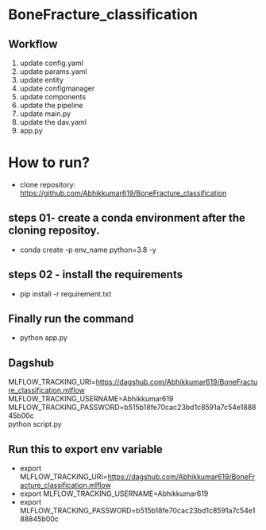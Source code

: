 # BoneFracture_classification


## Workflow
1. update config.yaml
2. update params.yaml
3. update entity
4. update configmanager
5. update components
6. update the pipeline
7. update main.py
8. update the dav.yaml
8. app.py

# How to run?

- clone repository: https://github.com/Abhikkumar619/BoneFracture_classification

## steps 01- create a conda environment after the cloning repositoy.
- conda create -p env_name python=3.8 -y

## steps 02 - install the requirements
- pip install -r requirement.txt

## Finally run the command 
- python app.py


## Dagshub
MLFLOW_TRACKING_URI=https://dagshub.com/Abhikkumar619/BoneFracture_classification.mlflow \
MLFLOW_TRACKING_USERNAME=Abhikkumar619 \
MLFLOW_TRACKING_PASSWORD=b515b18fe70cac23bd1c8591a7c54e188845b00c \
python script.py

## Run this to export env variable
- export MLFLOW_TRACKING_URI=https://dagshub.com/Abhikkumar619/BoneFracture_classification.mlflow
- export MLFLOW_TRACKING_USERNAME=Abhikkumar619 
- export MLFLOW_TRACKING_PASSWORD=b515b18fe70cac23bd1c8591a7c54e188845b00c

